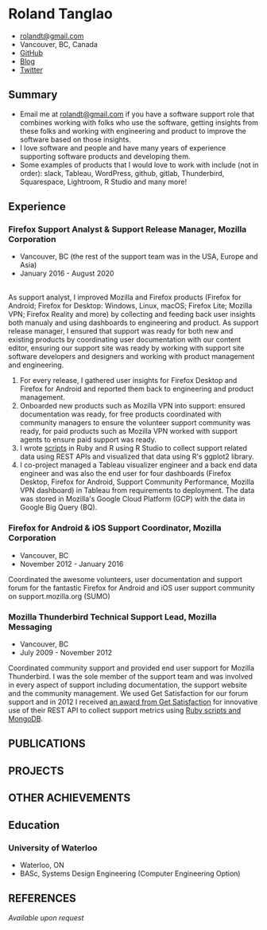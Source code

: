 # Roland Tanglao
- rolandt@gmail.com
- Vancouver, BC, Canada
- [GitHub](https://github.com/rtanglao/)
- [Blog](http://rolandtanglao.com/)
- [Twitter](https://twitter.com/rtanglao)

## Summary

- Email me at rolandt@gmail.com if you have a software support role that combines working with folks who use the software, getting insights from these folks and working with engineering and product to improve the software based on those insights. 
- I love software and people and have many years of experience supporting software products and developing them. 
- Some examples of products that I would love to work with include (not in order): slack, Tableau, WordPress, github, gitlab, Thunderbird, Squarespace, Lightroom, R Studio and many more!

## Experience

### Firefox Support Analyst & Support Release Manager, Mozilla Corporation

- Vancouver, BC (the rest of the support team was in the USA, Europe and Asia)
- January 2016 - August 2020
 
<br />
As support analyst, I improved Mozilla and Firefox products (Firefox for Android; Firefox for Desktop: Windows, Linux, macOS; Firefox Lite; Mozilla VPN; Firefox Reality and more) by collecting and feeding back user insights both manualy and using dashboards to engineering and product. As support release manager, I ensured that support was ready for both new and existing products by coordinating user documentation with our content editor, ensuring our support site was ready by working with support site software developers and designers and working with product management and engineering.

1. For every release, I gathered user insights for Firefox Desktop and Firefox for Android and reported them back to engineering and product management.
1. Onboarded new products such as Mozilla VPN into support: ensured documentation was ready, for free products coordinated with community managers to ensure the volunteer support community was ready, for paid products such as Mozilla VPN worked with support agents to ensure paid support was ready.
1. I wrote [scripts](https://github.com/rtanglao/rt-kits-api2) in Ruby and R using R Studio to collect support related data using REST APIs and visualized that data using R's ggplot2 library.
1. I co-project managed a Tableau visualizer engineer and a back end data engineer and was also the end user for four  dashboards (Firefox Desktop, Firefox for Android, Support Community Performance, Mozilla VPN dashboard) in Tableau from requirements to deployment. The data was stored in Mozilla's Google Cloud Platform (GCP) with the data in Google Big Query (BQ). 

### Firefox for Android & iOS Support Coordinator, Mozilla Corporation

- Vancouver, BC
- November 2012 - January 2016


Coordinated the awesome volunteers, user documentation and support forum for the fantastic Firefox for Android and iOS user support community on support.mozilla.org (SUMO)

### Mozilla Thunderbird Technical Support Lead, Mozilla Messaging

- Vancouver, BC
- July 2009 - November 2012

Coordinated community support and provided end user support for Mozilla Thunderbird. I was the sole member of the support team and was involved in every aspect of support including  documentation, the support website and the community management. We used Get Satisfaction for our forum support and in 2012 I received [an award from Get Satisfaction](https://www.globenewswire.com/news-release/2012/02/14/1204183/0/en/Get-Satisfaction-Announces-Annual-Love-Your-Customers-Awards-for-Excellence-in-Social-Customer-Engagement.html) for innovative use of their REST API to collect support metrics using [Ruby scripts and MongoDB](https://github.com/rtanglao/momogs/).



## PUBLICATIONS



## PROJECTS


## OTHER ACHIEVEMENTS



## Education

### University of Waterloo

- Waterloo, ON
- BASc, Systems Design Engineering (Computer Engineering Option)

## REFERENCES

_Available upon request_
